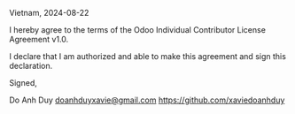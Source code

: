 Vietnam, 2024-08-22

I hereby agree to the terms of the Odoo Individual Contributor License
Agreement v1.0.

I declare that I am authorized and able to make this agreement and sign this
declaration.

Signed,

Do Anh Duy doanhduyxavie@gmail.com https://github.com/xaviedoanhduy
